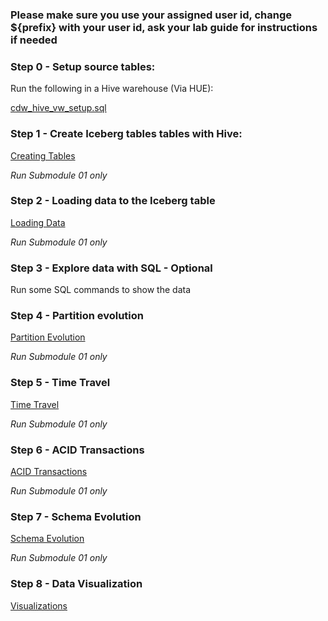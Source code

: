 ### Please make sure you use your assigned user id, change ${prefix} with your user id, ask your lab guide for instructions if needed 
### Step 0 - Setup source tables:
Run the following in a Hive warehouse (Via HUE):

[cdw_hive_vw_setup.sql](Assets/SQL/cdw_hive_vw_setup.sql)



### Step 1 - Create Iceberg tables tables with Hive:
[ Creating Tables ](Modules/Module%2002%20-%20Creating%20Tables/README.md)

*Run Submodule 01 only*

### Step 2 - Loading data to the Iceberg table
[ Loading Data ](Modules/Module%2003%20-%20Loading%20Data/README.md)

*Run Submodule 01 only*

### Step 3 - Explore data with SQL - Optional
Run some SQL commands to show the data

### Step 4 - Partition evolution
[Partition Evolution](Modules/Module%2004%20-%20Partition%20Evolution/README.md)

*Run Submodule 01 only*

### Step 5 - Time Travel
[ Time Travel ](Modules/Module%2006%20-%20Time%20Travel/README.md)

*Run Submodule 01 only*

### Step 6 - ACID Transactions
[ACID Transactions](Modules/Module%2007%20-%20ACID%20Transactions/README.md)

*Run Submodule 01 only*

### Step 7 - Schema Evolution
[Schema Evolution](Modules/Module%2008%20-%20Schema%20Evolution/README.md)

*Run Submodule 01 only*

### Step 8 - Data Visualization
[Visualizations](Modules/Module%2011%20-%20Visualizations/README.md)
